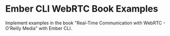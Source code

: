 # Ember CLI WebRTC Book Examples

Implement examples in the book "Real-Time Communication with WebRTC - O'Reilly Media" with Ember CLI.
